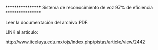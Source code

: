 **************** Sistema de reconocimiento de voz 97% de eficiencia ****************

Leer la documentación del archivo PDF.

LINK al artículo:

http://www.itcelaya.edu.mx/ojs/index.php/pistas/article/view/2442

